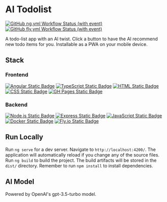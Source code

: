 # AI Todolist

[![GitHub ng.yml Workflow Status (with event)](https://img.shields.io/github/actions/workflow/status/HKanwal/ai-todolist/ng.yml)](https://github.com/HKanwal/ai-todolist/actions/workflows/ng.yml)
[![GitHub fly.yml Workflow Status (with event)](https://img.shields.io/github/actions/workflow/status/HKanwal/ai-todolist/fly.yml?logo=github&label=Continuous%20Deployment%20(Server))](https://github.com/HKanwal/ai-todolist/actions/workflows/fly.yml)

A todo-list app with an AI twist. Click a button to have the AI recommend new todo items for you. Installable as a PWA on your mobile device.

## Stack
### Frontend

[![Angular Static Badge](https://img.shields.io/badge/Angular-c3002f?logo=Angular)](https://angular.io/)
[![TypeScript Static Badge](https://img.shields.io/badge/TypeScript-007ACC?logo=typescript&logoColor=white)](https://github.com/search?q=user%3AHKanwal+language%3Atypescript)
[![HTML Static Badge](https://img.shields.io/badge/HTML-E34F26?logo=html5&logoColor=white)](https://github.com/search?q=user%3AHKanwal+language%3Ahtml)
[![CSS Static Badge](https://img.shields.io/badge/CSS-1572B6?logo=css3&logoColor=white)](https://github.com/search?q=user%3AHKanwal+language%3Acss)
[![GH Pages Static Badge](https://img.shields.io/badge/GitHub%20Pages-181717?logo=github&logoColor=white)](https://github.com/HKanwal/ai-todolist/deployments/activity_log?environment=github-pages)

### Backend

[![Node.js Static Badge](https://img.shields.io/badge/Node.js-43853D?logo=node.js&logoColor=white)](https://nodejs.org/en)
[![Express Static Badge](https://img.shields.io/badge/Express-000000?logo=Express&logoColor=white)](https://expressjs.com/)
[![JavaScript Static Badge](https://img.shields.io/badge/JavaScript-F7DF1E?logo=javascript&logoColor=black)](https://github.com/search?q=user%3AHKanwal+language%3Ajavascript)
[![Docker Static Badge](https://img.shields.io/badge/Docker-2496ED?logo=docker&logoColor=white)](https://www.docker.com/)
[![Fly.io Static Badge](https://img.shields.io/badge/Fly.io-8b5cf6)](https://fly.io/)

## Run Locally

Run `ng serve` for a dev server. Navigate to `http://localhost:4200/`. The application will automatically reload if you change any of the source files. Run `ng build` to build the project. The build artifacts will be stored in the `dist/` directory. Remember to run `npm install` to install dependencies.

## AI Model

Powered by OpenAI's gpt-3.5-turbo model.
